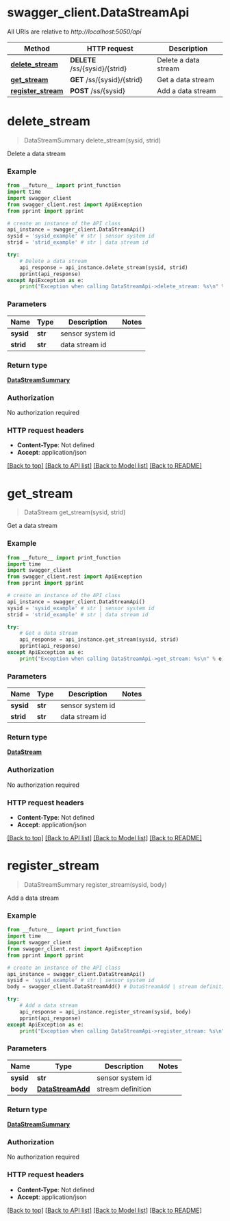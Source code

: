 # swagger_client.DataStreamApi

All URIs are relative to *http://localhost:5050/api*

Method | HTTP request | Description
------------- | ------------- | -------------
[**delete_stream**](DataStreamApi.md#delete_stream) | **DELETE** /ss/{sysid}/{strid} | Delete a data stream
[**get_stream**](DataStreamApi.md#get_stream) | **GET** /ss/{sysid}/{strid} | Get a data stream
[**register_stream**](DataStreamApi.md#register_stream) | **POST** /ss/{sysid} | Add a data stream


# **delete_stream**
> DataStreamSummary delete_stream(sysid, strid)

Delete a data stream



### Example 
```python
from __future__ import print_function
import time
import swagger_client
from swagger_client.rest import ApiException
from pprint import pprint

# create an instance of the API class
api_instance = swagger_client.DataStreamApi()
sysid = 'sysid_example' # str | sensor system id
strid = 'strid_example' # str | data stream id

try: 
    # Delete a data stream
    api_response = api_instance.delete_stream(sysid, strid)
    pprint(api_response)
except ApiException as e:
    print("Exception when calling DataStreamApi->delete_stream: %s\n" % e)
```

### Parameters

Name | Type | Description  | Notes
------------- | ------------- | ------------- | -------------
 **sysid** | **str**| sensor system id | 
 **strid** | **str**| data stream id | 

### Return type

[**DataStreamSummary**](DataStreamSummary.md)

### Authorization

No authorization required

### HTTP request headers

 - **Content-Type**: Not defined
 - **Accept**: application/json

[[Back to top]](#) [[Back to API list]](../README.md#documentation-for-api-endpoints) [[Back to Model list]](../README.md#documentation-for-models) [[Back to README]](../README.md)

# **get_stream**
> DataStream get_stream(sysid, strid)

Get a data stream



### Example 
```python
from __future__ import print_function
import time
import swagger_client
from swagger_client.rest import ApiException
from pprint import pprint

# create an instance of the API class
api_instance = swagger_client.DataStreamApi()
sysid = 'sysid_example' # str | sensor system id
strid = 'strid_example' # str | data stream id

try: 
    # Get a data stream
    api_response = api_instance.get_stream(sysid, strid)
    pprint(api_response)
except ApiException as e:
    print("Exception when calling DataStreamApi->get_stream: %s\n" % e)
```

### Parameters

Name | Type | Description  | Notes
------------- | ------------- | ------------- | -------------
 **sysid** | **str**| sensor system id | 
 **strid** | **str**| data stream id | 

### Return type

[**DataStream**](DataStream.md)

### Authorization

No authorization required

### HTTP request headers

 - **Content-Type**: Not defined
 - **Accept**: application/json

[[Back to top]](#) [[Back to API list]](../README.md#documentation-for-api-endpoints) [[Back to Model list]](../README.md#documentation-for-models) [[Back to README]](../README.md)

# **register_stream**
> DataStreamSummary register_stream(sysid, body)

Add a data stream



### Example 
```python
from __future__ import print_function
import time
import swagger_client
from swagger_client.rest import ApiException
from pprint import pprint

# create an instance of the API class
api_instance = swagger_client.DataStreamApi()
sysid = 'sysid_example' # str | sensor system id
body = swagger_client.DataStreamAdd() # DataStreamAdd | stream definition

try: 
    # Add a data stream
    api_response = api_instance.register_stream(sysid, body)
    pprint(api_response)
except ApiException as e:
    print("Exception when calling DataStreamApi->register_stream: %s\n" % e)
```

### Parameters

Name | Type | Description  | Notes
------------- | ------------- | ------------- | -------------
 **sysid** | **str**| sensor system id | 
 **body** | [**DataStreamAdd**](DataStreamAdd.md)| stream definition | 

### Return type

[**DataStreamSummary**](DataStreamSummary.md)

### Authorization

No authorization required

### HTTP request headers

 - **Content-Type**: Not defined
 - **Accept**: application/json

[[Back to top]](#) [[Back to API list]](../README.md#documentation-for-api-endpoints) [[Back to Model list]](../README.md#documentation-for-models) [[Back to README]](../README.md)

